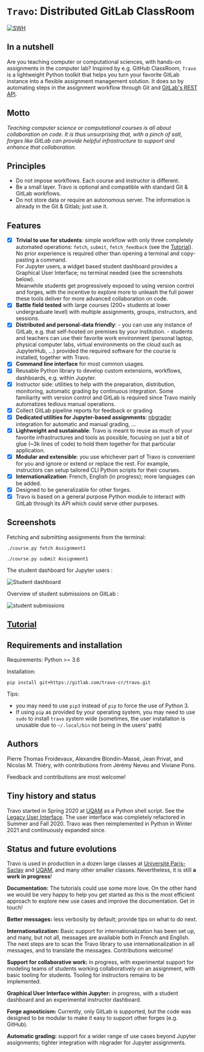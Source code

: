 # `Travo`: Distributed GitLab ClassRoom

[![SWH](https://archive.softwareheritage.org/badge/swh:1:dir:1083531372d599755347bcbfb478610ff8339080/)](https://archive.softwareheritage.org/swh:1:dir:1083531372d599755347bcbfb478610ff8339080;origin=https://gitlab.com/travo-cr/travo.git;visit=swh:1:snp:458440b476451270a660b5f905c70db028fed2b4;anchor=swh:1:rev:52687b5bc250b79a7c2c852acad1f900a3770ef6)

## In a nutshell

Are you teaching computer or computational sciences, with hands-on
assignments in the computer lab? Inspired by e.g. GitHub ClassRoom,
`Travo` is a lightweight Python toolkit that helps you turn your
favorite GitLab instance into a flexible assignment management
solution. It does so by automating steps in the assignment workflow
through Git and [GitLab's REST API](https://docs.gitlab.com/ce/api/).

## Motto

*Teaching computer science or computational courses is
all about collaboration on code. It is thus unsurprising that,
with a pinch of salt, forges like GitLab can provide helpful
infrastructure to support and enhance that collaboration.*

## Principles

* Do not impose workflows. Each course and instructor is different.
* Be a small layer. Travo is optional and compatible with standard
  Git & GitLab workflows.
* Do not store data or require an autonomous server. The information
  is already in the Git & Gitlab; just use it.

## Features

- [x] **Trivial to use for students**: simple workflow with only three
      completely automated operations: `fetch`, `submit`,
      `fetch_feedback` (see the [Tutorial](#Tutorial)). No prior
      experience is required other than opening a terminal and
      copy-pasting a command.  
	  For Jupyter users, a widget based student dashboard provides a
	  Graphical User Interface; no terminal needed (see the
	  screenshots below).  
	  Meanwhile students get progressively exposed to using version
	  control and forges, with the incentive to explore more to
	  unleash the full power these tools deliver for more advanced
	  collaboration on code.
- [x] **Battle field tested** with large courses (200+ students at
      lower undergraduate level) with multiple assignments, groups,
      instructors, and sessions.
- [x] **Distributed and personal-data friendly**:
      - you can use any instance of GitLab, e.g. that self-hosted on
        premises by your institution.
      - students and teachers can use their favorite work environment
        (personal laptop, physical computer labs, virtual environments
        on the cloud such as JupyterHub, ...) provided the required
        software for the course is installed, together with Travo.
- [x] **Command line interface** for most common usages.
- [x] Reusable Python library to develop custom extensions, workflows,
      dashboards, e.g. within Jupyter.
- [x] Instructor side: utilities to help with the preparation,
      distribution, monitoring, automatic grading by continuous
      integration. Some familiarity with version control and GitLab is
      required since Travo mainly automatizes tedious manual
      operations.
- [x] Collect GitLab pipeline reports for feedback or grading
- [x] **Dedicated utilities for Jupyter-based assignments**:
      [nbgrader](https://nbgrader.readthedocs.io/) integration for
      automatic and manual grading, ...
- [x] **Lightweight and sustainable**: Travo is meant to reuse as much
      of your favorite infrastructures and tools as possible, focusing
      on just a bit of glue (~3k lines of code) to hold them together
      for that particular application.
- [x] **Modular and extensible**: you use whichever part of Travo is
      convenient for you and ignore or extend or replace the rest.
      For example, instructors can setup tailored CLI Python scripts
      for their courses.
- [x] **Internationalization**: French, English (in progress); more
      languages can be added.
- [x] Designed to be generalizable for other forges.
- [x] Travo is based on a general purpose Python module to interact
      with GitLab through its API which could serve other purposes.

## Screenshots

Fetching and submitting assignments from the terminal:

```shell
./course.py fetch Assignment1
```

```shell
./course.py submit Assignment1
```

The student dashboard for Jupyter users :

![Student dashboard](talks/student_dashboard.png)

Overview of student submissions on GitLab :

![student submissions](talks/vue-soumissions-groupe.png)

## [Tutorial](tutorial.md)


## Requirements and installation

Requirements: Python >= 3.6

Installation:

    pip install git+https://gitlab.com/travo-cr/travo.git

Tips:
- you may need to use `pip3` instead of `pip` to force the use of
  Python 3.
- If using `pip` as provided by your operating system, you may need to
  use `sudo` to install `travo` system wide (sometimes, the user
  installation is unusable due to `~/.local/bin` not being in the
  users' path)

## Authors

Pierre Thomas Froidevaux, Alexandre Blondin-Massé, Jean Privat, and
Nicolas M. Thiéry, with contributions from Jérémy Neveu and Viviane
Pons.

Feedback and contributions are most welcome!

## Tiny history and status

Travo started in Spring 2020 at [UQAM](https://uqam.ca/) as a Python
shell script. See the
[Legacy User Interface](https://gitlab.info.uqam.ca/travo/travo-legacy).
The user interface was completely refactored in Summer and Fall 2020.
Travo was then reimplemented in Python in Winter 2021 and continuously
expanded since.

## Status and future evolutions

Travo is used in production in a dozen large classes at [Université
Paris-Saclay](https://universite-paris-saclay.fr/) and
[UQAM](https://uqam.ca/), and many other smaller
classes. Nevertheless, it is still **a work in progress**!

**Documentation:** The tutorials could use some more love. On the
other hand we would be very happy to help you get started as this is
the most efficient approach to explore new use cases and improve the
documentation. Get in touch!

**Better messages:** less verbosity by default; provide tips on what
to do next.

**Internationalization:** Basic support for internationalization has
been set up, and many, but not all, messages are available both in
French and English. The next steps are to scan the Travo library to
use internationalization in all messages, and to translate the
messages. Contributions welcome!

**Support for collaborative work:** in progress, with experimental
support for modeling teams of students working collaboratively on an
assignment, with basic tooling for students. Tooling for instructors
remains to be implemented.

**Graphical User Interface within Jupyter:** in progress, with a
student dashboard and an experimental instructor dashboard.

**Forge agnosticism:** Currently, only GitLab is supported, but the
code was designed to be modular to make it easy to support other
forges (e.g. GitHub).

**Automatic grading:** support for a wider range of use cases beyond
Jupyter assignments; tighter integration with nbgrader for Jupyter
assignments.
